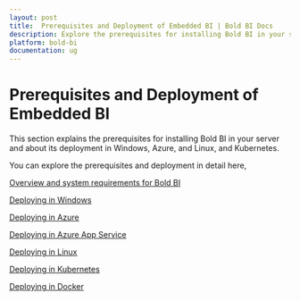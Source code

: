 ```yaml
---
layout: post
title:  Prerequisites and Deployment of Embedded BI | Bold BI Docs
description: Explore the prerequisites for installing Bold BI in your server and about its deployment in Windows Server, Azure, Linux, and Kubernetes.
platform: bold-bi
documentation: ug
---
```


# Prerequisites and Deployment of Embedded BI

This section explains the prerequisites for installing Bold BI in your server and about its deployment in Windows, Azure, and Linux, and Kubernetes.

You can explore the prerequisites and deployment in detail here,

[Overview and system requirements for Bold BI](/embedded-bi/setup/overview/)

[Deploying in Windows](/embedded-bi/setup/deploying-in-windows/)

[Deploying in Azure](/embedded-bi/setup/deploying-in-azure/)

[Deploying in Azure App Service](/embedded-bi/setup/deploying-in-azure-app-service/)

[Deploying in Linux](/embedded-bi/setup/deploying-in-linux/)

[Deploying in Kubernetes](/embedded-bi/setup/deploying-in-kubernetes/)

[Deploying in Docker](/embedded-bi/setup/deploying-in-docker/)